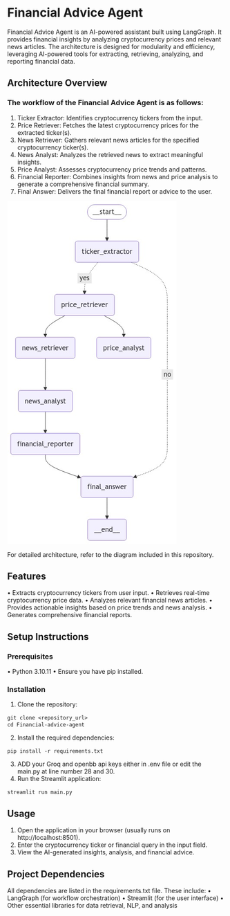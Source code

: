 
# Financial Advice Agent

Financial Advice Agent is an AI-powered assistant built using LangGraph. It provides financial insights by analyzing cryptocurrency prices and relevant news articles. The architecture is designed for modularity and efficiency, leveraging AI-powered tools for extracting, retrieving, analyzing, and reporting financial data.

## Architecture Overview

### The workflow of the Financial Advice Agent is as follows:
1. Ticker Extractor: Identifies cryptocurrency tickers from the input.
2. Price Retriever: Fetches the latest cryptocurrency prices for the extracted ticker(s).
3. News Retriever: Gathers relevant news articles for the specified cryptocurrency ticker(s).
4. News Analyst: Analyzes the retrieved news to extract meaningful insights.
5. Price Analyst: Assesses cryptocurrency price trends and patterns.
6. Financial Reporter: Combines insights from news and price analysis to generate a comprehensive financial summary.
7. Final Answer: Delivers the final financial report or advice to the user.


![image](./graph.png)

For detailed architecture, refer to the diagram included in this repository.

## Features
• Extracts cryptocurrency tickers from user input.
• Retrieves real-time cryptocurrency price data.
• Analyzes relevant financial news articles.
• Provides actionable insights based on price trends and news analysis.
• Generates comprehensive financial reports.

## Setup Instructions

### Prerequisites
• Python 3.10.11
• Ensure you have pip installed.

### Installation
1. Clone the repository:
```
git clone <repository_url>
cd Financial-advice-agent
```

2. Install the required dependencies:
```
pip install -r requirements.txt
```

3. ADD your Groq and openbb api keys either in .env file or edit the main.py at line number 28 and 30.
4. Run the Streamlit application:
```
streamlit run main.py
```



## Usage
1. Open the application in your browser (usually runs on http://localhost:8501).
2. Enter the cryptocurrency ticker or financial query in the input field.
3. View the AI-generated insights, analysis, and financial advice.

## Project Dependencies

All dependencies are listed in the requirements.txt file. These include:
	•	LangGraph (for workflow orchestration)
	•	Streamlit (for the user interface)
	•	Other essential libraries for data retrieval, NLP, and analysis


